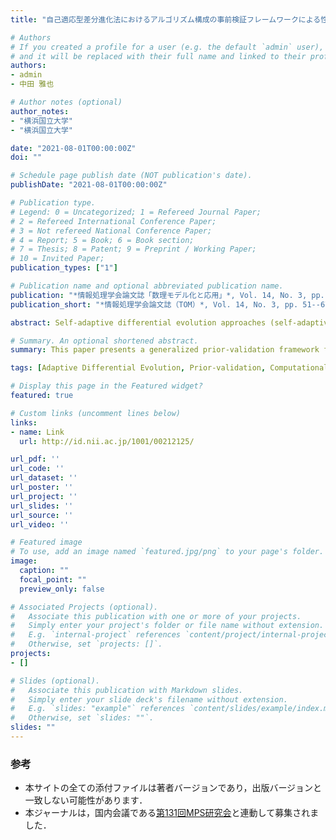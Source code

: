 ```yaml
---
title: "自己適応型差分進化法におけるアルゴリズム構成の事前検証フレームワークによる性能の向上"

# Authors
# If you created a profile for a user (e.g. the default `admin` user), write the username (folder name) here 
# and it will be replaced with their full name and linked to their profile.
authors:
- admin
- 中田 雅也

# Author notes (optional)
author_notes:
- "横浜国立大学"
- "横浜国立大学"

date: "2021-08-01T00:00:00Z"
doi: ""

# Schedule page publish date (NOT publication's date).
publishDate: "2021-08-01T00:00:00Z"

# Publication type.
# Legend: 0 = Uncategorized; 1 = Refereed Journal Paper;
# 2 = Refereed International Conference Paper;
# 3 = Not refereed National Conference Paper;
# 4 = Report; 5 = Book; 6 = Book section;
# 7 = Thesis; 8 = Patent; 9 = Preprint / Working Paper;
# 10 = Invited Paper;
publication_types: ["1"]

# Publication name and optional abbreviated publication name.
publication: "*情報処理学会論文誌「数理モデル化と応用」*, Vol. 14, No. 3, pp. 51--67"
publication_short: "*情報処理学会論文誌（TOM）*, Vol. 14, No. 3, pp. 51--67"

abstract: Self-adaptive differential evolution approaches (self-adaptive DEs) often suffer to boost their performances under a limited number of fitness evaluations, since they heavily rely on the trial-and-error process required to adapt algorithmic configurations. In order to enhance the performance in early generations, this paper presents a generalized prior-validation framework for algorithmic configurations, which can be applicable to major variants of self-adaptive DEs that adapt the scaling factor, the crossover rate, and/or the mutation/crossover strategies for each individual. Experimental results on benchmark problems show that the proposed method successfully boosts the performances of jDE, SaDE, and JADE. Thus, the proposed method reveals a possibility of self-adaptive DEs toward computationally-expensive optimization problems where self-adaptive DEs have had a difficulty.

# Summary. An optional shortened abstract.
summary: This paper presents a generalized prior-validation framework for algorithmic configurations, which can be applicable to major variants of self-adaptive DEs that adapt the scaling factor, the crossover rate, and/or the mutation/crossover strategies for each individual.

tags: [Adaptive Differential Evolution, Prior-validation, Computationally Expensive Optimization]

# Display this page in the Featured widget?
featured: true

# Custom links (uncomment lines below)
links:
- name: Link
  url: http://id.nii.ac.jp/1001/00212125/

url_pdf: ''
url_code: ''
url_dataset: ''
url_poster: ''
url_project: ''
url_slides: ''
url_source: ''
url_video: ''

# Featured image
# To use, add an image named `featured.jpg/png` to your page's folder. 
image:
  caption: ""
  focal_point: ""
  preview_only: false

# Associated Projects (optional).
#   Associate this publication with one or more of your projects.
#   Simply enter your project's folder or file name without extension.
#   E.g. `internal-project` references `content/project/internal-project/index.md`.
#   Otherwise, set `projects: []`.
projects:
- []

# Slides (optional).
#   Associate this publication with Markdown slides.
#   Simply enter your slide deck's filename without extension.
#   E.g. `slides: "example"` references `content/slides/example/index.md`.
#   Otherwise, set `slides: ""`.
slides: ""
---
```


### 参考

- 本サイトの全ての添付ファイルは著者バージョンであり，出版バージョンと一致しない可能性があります．
- 本ジャーナルは，国内会議である[第131回MPS研究会](../nc-2020mps/)と連動して募集されました．